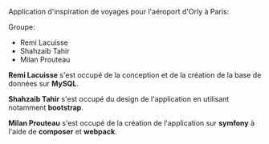 Application d'inspiration de voyages pour l'aéroport d'Orly à Paris:

Groupe: 

- Remi Lacuisse
- Shahzaib Tahir 
- Milan Prouteau

**Remi Lacuisse** s'est occupé de la conception et de la création de la base de données sur **MySQL**.

**Shahzaib Tahir** s'est occupé du design de l'application en utilisant notamment **bootstrap**.

**Milan Prouteau** s'est occupé de la création de l'application sur **symfony** à l'aide de **composer** et **webpack**.
